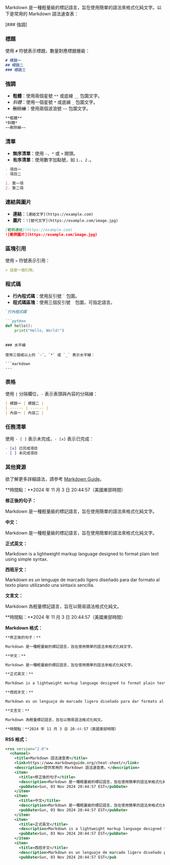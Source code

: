 Markdown 是一種輕量級的標記語言，旨在使用簡單的語法來格式化純文字。以下是常用的 Markdown 語法速查表：

[### 強調]

### 標題

使用 `#` 符號表示標題，數量對應標題層級：

```markdown
# 標題一
## 標題二
### 標題三
```

### 強調

- **粗體**：使用兩個星號 `**` 或底線 `__` 包圍文字。
- *斜體*：使用一個星號 `*` 或底線 `_` 包圍文字。
- ~~刪除線~~：使用兩個波浪號 `~~` 包圍文字。

```markdown
**粗體**
*斜體*
~~刪除線~~
```

### 清單

- **無序清單**：使用 `-`、`*` 或 `+` 開頭。
- **有序清單**：使用數字加點號，如 `1.`、`2.`。

```markdown
- 項目一
- 項目二

1. 第一項
2. 第二項
```

### 連結與圖片

- **連結**：`[連結文字](https://example.com)`
- **圖片**：`![替代文字](https://example.com/image.jpg)`

```markdown
[範例連結](https://example.com)
![範例圖片](https://example.com/image.jpg)
```

### 區塊引用

使用 `>` 符號表示引用：

```markdown
> 這是一個引用。
```

### 程式碼

- **行內程式碼**：使用反引號 `` ` `` 包圍。
- **程式碼區塊**：使用三個反引號 ``` ``` 包圍，可指定語言。

```markdown
`行內程式碼`

```python
def hello():
    print("Hello, World!")
```
```

### 水平線

使用三個或以上的 `-`、`*` 或 `_` 表示水平線：

```markdown
---
```

### 表格

使用 `|` 分隔欄位，`-` 表示表頭與內容的分隔線：

```markdown
| 標題一 | 標題二 |
| ------ | ------ |
| 內容一 | 內容二 |
```

### 任務清單

使用 `- [ ]` 表示未完成，`- [x]` 表示已完成：

```markdown
- [x] 已完成項目
- [ ] 未完成項目
```

### 其他資源

欲了解更多詳細語法，請參考 [Markdown Guide](https://www.markdownguide.org/cheat-sheet/)。

**時間點：**2024 年 11 月 3 日 20:44:57（美國東部時間）

**修正後的句子：**

Markdown 是一種輕量級的標記語言，旨在使用簡單的語法來格式化純文字。

**中文：**

Markdown 是一種輕量級的標記語言，旨在使用簡單的語法來格式化純文字。

**正式英文：**

Markdown is a lightweight markup language designed to format plain text using simple syntax.

**西班牙文：**

Markdown es un lenguaje de marcado ligero diseñado para dar formato al texto plano utilizando una sintaxis sencilla.

**文言文：**

Markdown 為輕量標記語言，旨在以簡易語法格式化純文。

**時間點：**2024 年 11 月 3 日 20:44:57（美國東部時間）

**Markdown 格式：**

```markdown
**修正後的句子：**

Markdown 是一種輕量級的標記語言，旨在使用簡單的語法來格式化純文字。

**中文：**

Markdown 是一種輕量級的標記語言，旨在使用簡單的語法來格式化純文字。

**正式英文：**

Markdown is a lightweight markup language designed to format plain text using simple syntax.

**西班牙文：**

Markdown es un lenguaje de marcado ligero diseñado para dar formato al texto plano utilizando una sintaxis sencilla.

**文言文：**

Markdown 為輕量標記語言，旨在以簡易語法格式化純文。

**時間點：**2024 年 11 月 3 日 20:44:57（美國東部時間）
```

**RSS 格式：**

```xml
<rss version="2.0">
  <channel>
    <title>Markdown 語法速查表</title>
    <link>https://www.markdownguide.org/cheat-sheet/</link>
    <description>提供常用的 Markdown 語法速查表。</description>
    <item>
      <title>修正後的句子</title>
      <description>Markdown 是一種輕量級的標記語言，旨在使用簡單的語法來格式化純文字。</description>
      <pubDate>Sun, 03 Nov 2024 20:44:57 EST</pubDate>
    </item>
    <item>
      <title>中文</title>
      <description>Markdown 是一種輕量級的標記語言，旨在使用簡單的語法來格式化純文字。</description>
      <pubDate>Sun, 03 Nov 2024 20:44:57 EST</pubDate>
    </item>
    <item>
      <title>正式英文</title>
      <description>Markdown is a lightweight markup language designed to format plain text using simple syntax.</description>
      <pubDate>Sun, 03 Nov 2024 20:44:57 EST</pubDate>
    </item>
    <item>
      <title>西班牙文</title>
      <description>Markdown es un lenguaje de marcado ligero diseñado para dar formato al texto plano utilizando una sintaxis sencilla.</description>
      <pubDate>Sun, 03 Nov 2024 20:44:57 EST</pub 
